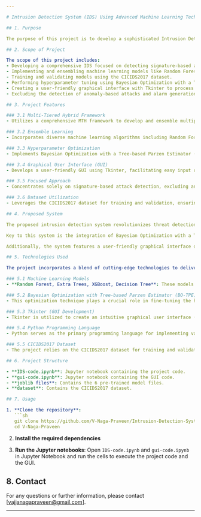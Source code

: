 ```yaml
---

# Intrusion Detection System (IDS) Using Advanced Machine Learning Techniques(Multi-Tiered-Hybrid architecture)

## 1. Purpose

The purpose of this project is to develop a sophisticated Intrusion Detection System (IDS) that leverages advanced machine learning techniques to accurately detect and classify signature-based cyber-attacks. By employing a Multi-Threaded Hybrid (MTH) framework and optimizing model performance through Bayesian Optimization with a Tree-based Parzen Estimator (BO-TPE), the project aims to enhance the reliability and effectiveness of cybersecurity measures. The inclusion of a user-friendly graphical interface built with Tkinter ensures practical usability, allowing for efficient processing of input attributes and precise attack identification.

## 2. Scope of Project

The scope of this project includes:
- Developing a comprehensive IDS focused on detecting signature-based attacks.
- Implementing and ensembling machine learning models like Random Forest, Extra Trees, XGBoost, and Decision Tree.
- Training and validating models using the CICIDS2017 dataset.
- Performing hyperparameter tuning using Bayesian Optimization with a Tree-based Parzen Estimator (BO-TPE).
- Creating a user-friendly graphical interface with Tkinter to process 77 input attributes for accurate attack identification.
- Excluding the detection of anomaly-based attacks and alarm generation functionalities.

## 3. Project Features

### 3.1 Multi-Tiered Hybrid Framework
- Utilizes a comprehensive MTH framework to develop and ensemble multiple machine learning models for effective intrusion detection.

### 3.2 Ensemble Learning
- Incorporates diverse machine learning algorithms including Random Forest, Extra Trees, XGBoost, and Decision Tree for enhanced detection of signature-based attacks.

### 3.3 Hyperparameter Optimization
- Implements Bayesian Optimization with a Tree-based Parzen Estimator (BO-TPE) to fine-tune model parameters.

### 3.4 Graphical User Interface (GUI)
- Develops a user-friendly GUI using Tkinter, facilitating easy input of 77 attributes and providing clear output regarding detected attack types.

### 3.5 Focused Approach
- Concentrates solely on signature-based attack detection, excluding anomaly-based attacks, to provide precise and efficient cybersecurity measures.

### 3.6 Dataset Utilization
- Leverages the CICIDS2017 dataset for training and validation, ensuring robustness and reliability in detecting known signature-based attacks.

## 4. Proposed System

The proposed intrusion detection system revolutionizes threat detection by leveraging advanced machine learning techniques. Unlike conventional signature-based systems, this approach emphasizes the utilization of ensemble learning models, including Random Forest, Extra Trees, XGBoost, and Decision Tree. Trained on a comprehensive dataset, these models can detect known attacks with higher accuracy while also adapting to novel threats.

Key to this system is the integration of Bayesian Optimization with a Tree-based Parzen Estimator (BO-TPE) for hyperparameter tuning. This optimization technique enhances model performance by fine-tuning parameters, improving their ability to distinguish between genuine threats and benign network traffic.

Additionally, the system features a user-friendly graphical interface developed using Tkinter, enabling users to input network traffic attributes and receive real-time feedback on detected attacks. Focusing on accurate detection of known signature-based attacks and providing a seamless user experience, this system aims to significantly enhance cybersecurity measures in modern networks.

## 5. Technologies Used

The project incorporates a blend of cutting-edge technologies to deliver an efficient and robust intrusion detection system:

### 5.1 Machine Learning Models
- **Random Forest, Extra Trees, XGBoost, Decision Tree**: These models form the backbone of the intrusion detection system, leveraging ensemble learning techniques to enhance detection accuracy.

### 5.2 Bayesian Optimization with Tree-based Parzen Estimator (BO-TPE)
- This optimization technique plays a crucial role in fine-tuning the hyperparameters of the machine learning models.

### 5.3 Tkinter (GUI Development)
- Tkinter is utilized to create an intuitive graphical user interface (GUI) for the intrusion detection system.

### 5.4 Python Programming Language
- Python serves as the primary programming language for implementing various components of the system.

### 5.5 CICIDS2017 Dataset
- The project relies on the CICIDS2017 dataset for training and validation purposes.

## 6. Project Structure

- **IDS-code.ipynb**: Jupyter notebook containing the project code.
- **gui-code.ipynb**: Jupyter notebook containing the GUI code.
- **joblib files**: Contains the 6 pre-trained model files.
- **dataset**: Contains the CICIDS2017 dataset.

## 7. Usage

1. **Clone the repository**:
   ```sh
   git clone https://github.com/V-Naga-Praveen/Intrusion-Detection-System-Using-ML.git
   cd V-Naga-Praveen
   ```

2. **Install the required dependencies**

3. **Run the Jupyter notebooks**:
   Open `IDS-code.ipynb` and `gui-code.ipynb` in Jupyter Notebook and run the cells to execute the project code and the GUI.

## 8. Contact

For any questions or further information, please contact [vajjanagapraveen@gmail.com].

---
```




